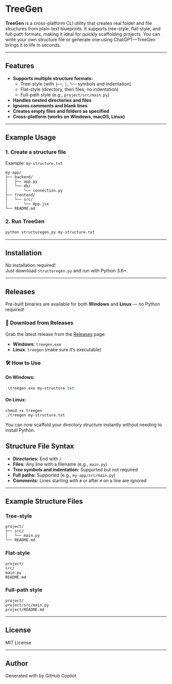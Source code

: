 # TreeGen

**TreeGen** is a cross-platform CLI utility that creates real folder and file structures from plain-text blueprints.
It supports tree-style, flat-style, and full-path formats, making it ideal for quickly scaffolding projects.
You can write your own structure file or generate one using ChatGPT—TreeGen brings it to life in seconds.

---

## Features

- **Supports multiple structure formats:**  
  - Tree-style (with `├──`, `│`, `└──` symbols and indentation)
  - Flat-style (directory, then files, no indentation)
  - Full-path style (e.g., `project/src/main.py`)
- **Handles nested directories and files**
- **Ignores comments and blank lines**
- **Creates empty files and folders as specified**
- **Cross-platform (works on Windows, macOS, Linux)**

---

## Example Usage

### 1. Create a structure file

Example: `my-structure.txt`
```
my-app/
├── backend/
│   ├── app.py
│   └── db/
│       └── connection.py
├── frontend/
│   └── src/
│       └── App.jsx
└── README.md
```

### 2. Run TreeGen

```sh
python structuregen.py my-structure.txt
```

---

## Installation

No installation required!  
Just download `structuregen.py` and run with Python 3.6+.

---

## Releases

Pre-built binaries are available for both **Windows** and **Linux** — no Python required!

### 🔽 Download from Releases
Grab the latest release from the [Releases](https://github.com/your-username/TreeGen/releases) page:

- **Windows**: `treegen.exe`
- **Linux**: `treegen` (make sure it’s executable)

### 🛠 How to Use

#### On Windows:
```powershell
.\treegen.exe my-structure.txt
```

#### On Linux:
```
chmod +x treegen
./treegen my-structure.txt
```
You can now scaffold your directory structure instantly without needing to install Python.

## Structure File Syntax

- **Directories:** End with `/`
- **Files:** Any line with a filename (e.g., `main.py`)
- **Tree symbols and indentation:** Supported but not required
- **Full paths:** Supported (e.g., `my-app/src/main.py`)
- **Comments:** Lines starting with `#` or after `#` on a line are ignored

---

## Example Structure Files

### Tree-style
```
project/
├── src/
│   └── main.py
└── README.md
```

### Flat-style
```
project/
src/
main.py
README.md
```

### Full-path style
```
project/
project/src/main.py
project/README.md
```

---

## License

MIT License

---

## Author

Generated with by GitHub Copilot 



